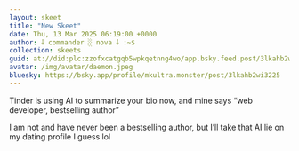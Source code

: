 ```yaml
---
layout: skeet
title: "New Skeet"
date: Thu, 13 Mar 2025 06:19:00 +0000
author: ⸸ commander ░ nova ⸸ :~$
collection: skeets
guid: at://did:plc:zzofxcatgqb5wpkqetnng4wo/app.bsky.feed.post/3lkahb2wi3225
avatar: /img/avatar/daemon.jpeg
bluesky: https://bsky.app/profile/mkultra.monster/post/3lkahb2wi3225
---
```


Tinder is using AI to summarize your bio now, and mine says “web developer, bestselling author”

I am not and have never been a bestselling author, but I’ll take that AI lie on my dating profile I guess lol

